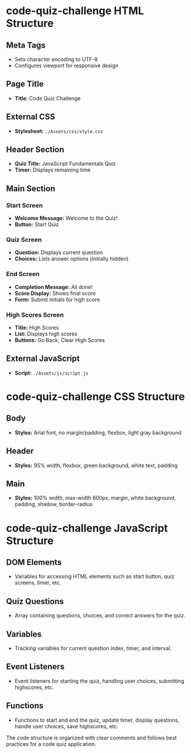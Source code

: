 # code-quiz-challenge HTML Structure

## Meta Tags
- Sets character encoding to UTF-8
- Configures viewport for responsive design

## Page Title
- **Title:** Code Quiz Challenge

## External CSS
- **Stylesheet:** `./Assets/css/style.css`

## Header Section
- **Quiz Title:** JavaScript Fundamentals Quiz
- **Timer:** Displays remaining time

## Main Section

### Start Screen
- **Welcome Message:** Welcome to the Quiz!
- **Button:** Start Quiz

### Quiz Screen
- **Question:** Displays current question
- **Choices:** Lists answer options (initially hidden)

### End Screen
- **Completion Message:** All done!
- **Score Display:** Shows final score
- **Form:** Submit initials for high score

### High Scores Screen
- **Title:** High Scores
- **List:** Displays high scores
- **Buttons:** Go Back, Clear High Scores

## External JavaScript
- **Script:** `./Assets/js/script.js`


# code-quiz-challenge CSS Structure

## Body
- **Styles:** Arial font, no margin/padding, flexbox, light gray background

## Header
- **Styles:** 95% width, flexbox, green background, white text, padding

## Main
- **Styles:** 100% width, max-width 600px, margin, white background, padding, shadow, border-radius


# code-quiz-challenge JavaScript Structure

## DOM Elements
- Variables for accessing HTML elements such as start button, quiz screens, timer, etc.

## Quiz Questions
- Array containing questions, choices, and correct answers for the quiz.

## Variables
- Tracking variables for current question index, timer, and interval.

## Event Listeners
- Event listeners for starting the quiz, handling user choices, submitting highscores, etc.

## Functions
- Functions to start and end the quiz, update timer, display questions, handle user choices, save highscores, etc.

The code structure is organized with clear comments and follows best practices for a code quiz application.
